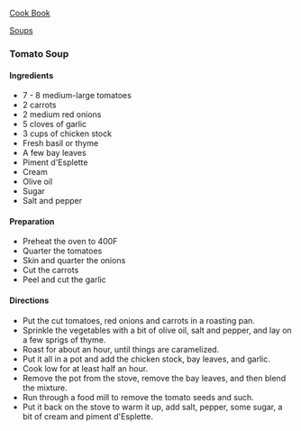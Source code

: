 [Cook Book]()

[Soups](https://github.com/vmsmith/CookBook/blob/master/soups.md)

### Tomato Soup  

#### Ingredients

* 7 - 8  medium-large tomatoes
* 2 carrots
* 2 medium red onions
* 5 cloves of garlic
* 3 cups of chicken stock
* Fresh basil or thyme
* A few bay leaves
* Piment d'Esplette
* Cream
* Olive oil
* Sugar
* Salt and pepper

#### Preparation

* Preheat the oven to 400F
* Quarter the tomatoes
* Skin and quarter the onions
* Cut the carrots
* Peel and cut the garlic

#### Directions

* Put the cut tomatoes, red onions and carrots in a roasting pan.
* Sprinkle the vegetables with a bit of olive oil, salt and pepper, and lay on a few sprigs of thyme.
* Roast for about an hour, until things are caramelized.
* Put it all in a pot and add the chicken stock, bay leaves, and garlic.
* Cook low for at least half an hour.
* Remove the pot from the stove, remove the bay leaves, and then blend the mixture.
* Run through a food mill to remove the tomato seeds and such.
* Put it back on the stove to warm it up, add salt, pepper, some sugar, a bit of cream and piment d'Esplette.
